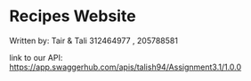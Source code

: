 # Recipes Website

Written by:
Tair & Tali 
312464977 , 205788581

link to our API:
https://app.swaggerhub.com/apis/talish94/Assignment3.1/1.0.0




